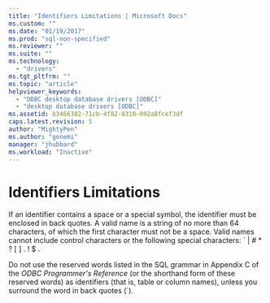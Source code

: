```yaml
---
title: "Identifiers Limitations | Microsoft Docs"
ms.custom: ""
ms.date: "01/19/2017"
ms.prod: "sql-non-specified"
ms.reviewer: ""
ms.suite: ""
ms.technology: 
  - "drivers"
ms.tgt_pltfrm: ""
ms.topic: "article"
helpviewer_keywords: 
  - "ODBC desktop database drivers [ODBC]"
  - "desktop database drivers [ODBC]"
ms.assetid: b3466382-71cb-4f82-8318-092a8fcef3df
caps.latest.revision: 5
author: "MightyPen"
ms.author: "genemi"
manager: "jhubbard"
ms.workload: "Inactive"
---
```

# Identifiers Limitations
If an identifier contains a space or a special symbol, the identifier must be enclosed in back quotes. A valid name is a string of no more than 64 characters, of which the first character must not be a space. Valid names cannot include control characters or the following special characters: ` &#124; # * ? [ ] . ! $ .  
  
 Do not use the reserved words listed in the SQL grammar in Appendix C of the *ODBC Programmer's Reference* (or the shorthand form of these reserved words) as identifiers (that is, table or column names), unless you surround the word in back quotes (`).
